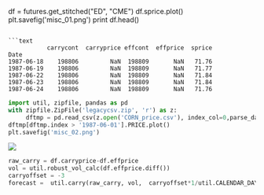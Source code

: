 
df = futures.get_stitched("ED", "CME")
df.sprice.plot()
plt.savefig('misc_01.png')
print df.head()
```

```text
           carrycont  carryprice effcont  effprice  sprice
Date                                                      
1987-06-18    198806         NaN  198809       NaN   71.76
1987-06-19    198806         NaN  198809       NaN   71.77
1987-06-22    198806         NaN  198809       NaN   71.84
1987-06-23    198806         NaN  198809       NaN   71.84
1987-06-24    198806         NaN  198809       NaN   71.76
```


```python
import util, zipfile, pandas as pd
with zipfile.ZipFile('legacycsv.zip', 'r') as z:
     dftmp = pd.read_csv(z.open('CORN_price.csv'), index_col=0,parse_dates=True )     
dftmp[dftmp.index > '1987-06-01'].PRICE.plot()
plt.savefig('misc_02.png')
```

![](misc_02.png)


```python
raw_carry = df.carryprice-df.effprice
vol = util.robust_vol_calc(df.effprice.diff())
carryoffset = -3
forecast =  util.carry(raw_carry, vol,  carryoffset*1/util.CALENDAR_DAYS_IN_YEAR)
```




